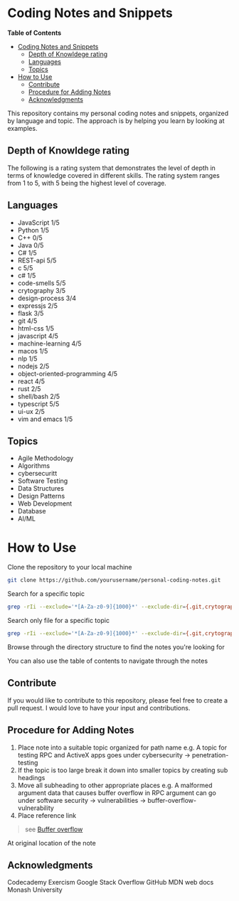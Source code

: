# Coding Notes and Snippets

<!-- markdown-toc start - Don't edit this section. Run M-x markdown-toc-refresh-toc -->
**Table of Contents**

- [Coding Notes and Snippets](#coding-notes-and-snippets)
    - [Depth of Knowldege rating](#depth-of-knowldege-rating)
    - [Languages](#languages)
    - [Topics](#topics)
- [How to Use](#how-to-use)
    - [Contribute](#contribute)
    - [Procedure for Adding Notes](#procedure-for-adding-notes)
    - [Acknowledgments](#acknowledgments)

<!-- markdown-toc end -->

This repository contains my personal coding notes and snippets, organized by language and topic.
The approach is by helping you learn by looking at examples.

## Depth of Knowldege rating
The following is a rating system that demonstrates the level of depth in terms of knowledge covered in different skills. The rating system ranges from 1 to 5, with 5 being the highest level of coverage.

## Languages
* JavaScript 1/5
* Python 1/5
* C++ 0/5
* Java 0/5
* C# 1/5
* REST-api 5/5
* c 5/5
* c# 1/5
* code-smells 5/5
* crytography 3/5
* design-process 3/4
* expressjs 2/5
* flask 3/5
* git 4/5
* html-css 1/5
* javascript 4/5
* machine-learning 4/5
* macos 1/5
* nlp 1/5
* nodejs 2/5
* object-oriented-programming 4/5
* react 4/5
* rust 2/5
* shell/bash 2/5
* typescript 5/5
* ui-ux 2/5
* vim and emacs 1/5

## Topics
* Agile Methodology
* Algorithms
* cybersecuritt
* Software Testing
* Data Structures
* Design Patterns
* Web Development
* Database
* AI/ML

# How to Use
Clone the repository to your local machine
```sh
git clone https://github.com/yourusername/personal-coding-notes.git
```

Search for a specific topic
```sh
grep -rIi --exclude='*[A-Za-z0-9]{1000}*' --exclude-dir={.git,crytography_utility_tool,node_modules} "{TOPIC}" .
```


Search only file for a specific topic
```sh
grep -rIi --exclude='*[A-Za-z0-9]{1000}*' --exclude-dir={.git,crytography_utility_tool,node_modules} "{TOPIC}" . | awk '{print $1}'
```

Browse through the directory structure to find the notes you're looking for

You can also use the table of contents to navigate through the notes

## Contribute
If you would like to contribute to this repository, please feel free to create a pull request. I would love to have your input and contributions.

## Procedure for Adding Notes
1. Place note into a suitable topic organized for path name
    e.g. A topic for testing RPC and ActiveX apps goes under cybersecurity -> penetration-testing
2. If the topic is too large break it down into smaller topics by creating sub headings
3. Move all subheading to other appropriate places
    e.g. A malformed argument data that causes buffer overflow in RPC argument can go under software security -> vulnerabilities -> buffer-overflow-vulnerability
4. Place reference link <br />
> see [Buffer overflow](./cybersecurity/software-security/vulnerabilities/buffer-overflow-vulnerability/readme.md)

At original location of the note

## Acknowledgments
Codecademy
Exercism
Google
Stack Overflow
GitHub
MDN web docs
Monash University
